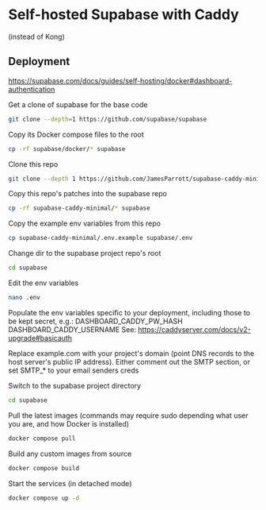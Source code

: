 # Self-hosted Supabase with Caddy
(instead of Kong)

## Deployment
https://supabase.com/docs/guides/self-hosting/docker#dashboard-authentication

Get a clone of supabase for the base code
```sh
git clone --depth=1 https://github.com/supabase/supabase
```



Copy its Docker compose files to the root
```sh
cp -rf supabase/docker/* supabase
```


Clone this repo
```sh
git clone --depth 1 https://github.com/JamesParrott/supabase-caddy-minimal
```

Copy this repo's patches into the supabase repo
```sh
cp -rf supabase-caddy-minimal/* supabase
```

Copy the example env variables from this repo
```sh
cp supabase-caddy-minimal/.env.example supabase/.env
```

Change dir to the supabase project repo's root
```sh
cd supabase
```

Edit the env variables
```sh
nano .env
```
Populate the env variables specific to your deployment, including those to be kept secret, e.g.:
DASHBOARD_CADDY_PW_HASH
DASHBOARD_CADDY_USERNAME
See: https://caddyserver.com/docs/v2-upgrade#basicauth

Replace example.com with your project's domain (point DNS records to the host server's public IP address).
Either comment out the SMTP section, or set SMTP_* to your email senders creds



Switch to the supabase project directory
```sh
cd supabase
```

Pull the latest images (commands may require sudo depending what user you are, and how Docker is installed)
```sh
docker compose pull
```

Build any custom images from source
```sh
docker compose build
```

Start the services (in detached mode)
```sh
docker compose up -d
```


